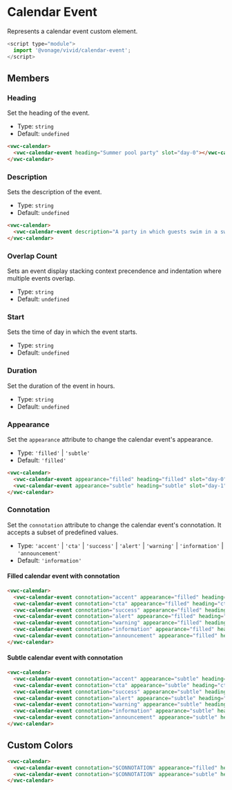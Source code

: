 # Calendar Event

Represents a calendar event custom element.

```js
<script type="module">
  import '@vonage/vivid/calendar-event';
</script>
```

## Members

### Heading

Set the heading of the event.

- Type: `string`
- Default: `undefined`

```html preview
<vwc-calendar>
  <vwc-calendar-event heading="Summer pool party" slot="day-0"></vwc-calendar-event>
</vwc-calendar>
```

### Description

Sets the description of the event.

- Type: `string`
- Default: `undefined`

```html preview
<vwc-calendar>
  <vwc-calendar-event description="A party in which guests swim in a swimming pool" slot="day-0"></vwc-calendar-event>
</vwc-calendar>
```

### Overlap Count

Sets an event display stacking context precendence and indentation where multiple events overlap.

- Type: `string`
- Default: `undefined`

### Start

Sets the time of day in which the event starts.

- Type: `string`
- Default: `undefined`

### Duration

Set the duration of the event in hours.

- Type: `string`
- Default: `undefined`

### Appearance

Set the `appearance` attribute to change the calendar event's appearance.

- Type: `'filled'` | `'subtle'`
- Default: `'filled'`

```html preview
<vwc-calendar>
  <vwc-calendar-event appearance="filled" heading="filled" slot="day-0"></vwc-calendar-event>
  <vwc-calendar-event appearance="subtle" heading="subtle" slot="day-1"></vwc-calendar-event>
</vwc-calendar>
```

### Connotation

Set the `connotation` attribute to change the calendar event's connotation.
It accepts a subset of predefined values.

- Type: `'accent'` | `'cta'` | `'success'` | `'alert'` | `'warning'` | `'information'` | `'announcement'`
- Default: `'information'`

#### Filled calendar event with connotation

```html preview
<vwc-calendar>
  <vwc-calendar-event connotation="accent" appearance="filled" heading="accent" slot="day-0"></vwc-calendar-event>
  <vwc-calendar-event connotation="cta" appearance="filled" heading="cta" slot="day-1"></vwc-calendar-event>
  <vwc-calendar-event connotation="success" appearance="filled" heading="success" slot="day-2"></vwc-calendar-event>
  <vwc-calendar-event connotation="alert" appearance="filled" heading="alert" slot="day-3"></vwc-calendar-event>
  <vwc-calendar-event connotation="warning" appearance="filled" heading="warning" slot="day-4"></vwc-calendar-event>
  <vwc-calendar-event connotation="information" appearance="filled" heading="information" slot="day-5"></vwc-calendar-event>
  <vwc-calendar-event connotation="announcement" appearance="filled" heading="announcement" slot="day-6"></vwc-calendar-event>
</vwc-calendar>
```

#### Subtle calendar event with connotation

```html preview
<vwc-calendar>
  <vwc-calendar-event connotation="accent" appearance="subtle" heading="accent" slot="day-0"></vwc-calendar-event>
  <vwc-calendar-event connotation="cta" appearance="subtle" heading="cta" slot="day-1"></vwc-calendar-event>
  <vwc-calendar-event connotation="success" appearance="subtle" heading="success" slot="day-2"></vwc-calendar-event>
  <vwc-calendar-event connotation="alert" appearance="subtle" heading="alert" slot="day-3"></vwc-calendar-event>
  <vwc-calendar-event connotation="warning" appearance="subtle" heading="warning" slot="day-4"></vwc-calendar-event>
  <vwc-calendar-event connotation="information" appearance="subtle" heading="information" slot="day-5"></vwc-calendar-event>
  <vwc-calendar-event connotation="announcement" appearance="subtle" heading="announcement" slot="day-6"></vwc-calendar-event>
</vwc-calendar>
```

## Custom Colors

```html preview variables
<vwc-calendar>
  <vwc-calendar-event connotation="$CONNOTATION" appearance="filled" heading="filled" slot="day-0"></vwc-calendar-event>
  <vwc-calendar-event connotation="$CONNOTATION" appearance="subtle" heading="subtle" slot="day-1"></vwc-calendar-event>
</vwc-calendar>
```
